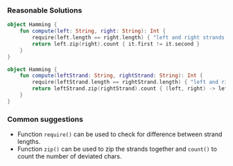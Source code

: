 ### Reasonable Solutions
```kotlin
object Hamming {
    fun compute(left: String, right: String): Int {
        require(left.length == right.length) { "left and right strands must be of equal length." }
        return left.zip(right).count { it.first != it.second }
    }
}
```

```kotlin
object Hamming {
    fun compute(leftStrand: String, rightStrand: String): Int {
        require(leftStrand.length == rightStrand.length) { "left and right strands must be of equal length." }
        return leftStrand.zip(rightStrand).count { (left, right) -> left != right }
    }
}
```

### Common suggestions
* Function `require()` can be used to check for difference between strand lengths.
* Function `zip()` can be used to zip the strands together and `count()` to count the number of deviated chars.
